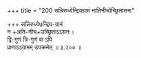 +++
title = "200 सन्निरुध्येन्द्रियग्रामं नातिनीचोच्छ्रितासनः"

+++
सन्निरुध्ये७न्द्रिय-ग्रामं  
न +अति-नीच+उच्छ्रिताऽऽसनः।  
द्वि-गुणं त्रि-गुणं वा ऽपि  
प्राणाऽऽयामम् उपक्रमेत्  ॥ ३.२०० ॥